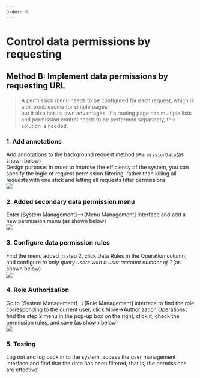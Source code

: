```yaml
---
order: 8
---
```


# Control data permissions by requesting

## Method B: Implement data permissions by requesting URL

> A permission menu needs to be configured for each request, which is a bit troublesome for simple pages;  
> but it also has its own advantages. If a routing page has multiple lists and permission control needs to be performed separately, this solution is needed.

### 1\. Add annotations

Add annotations to the background request method `@PermissionData`(as shown below)  
Design purpose: In order to improve the efficiency of the system, you can specify the logic of request permission filtering, rather than killing all requests with one stick and letting all requests filter permissions  
![](/images/de0db430877afc8b226aa2591cb28a0037c61292f8abfd92c5176d41cf2ab0dc.png)

### 2\. Added secondary data permission menu

Enter \[System Management\]-->\[Menu Management\] interface and add a new permission menu (as shown below)  
![](/images/95e477d4809ba46a79fab85dc308379c73f81ff48c4ee6ef4d4df6fe1802fad3.png)

### 3\. Configure data permission rules

Find the menu added in step 2, click Data Rules in the Operation column, and configure _to only query users with a user account number of 1_ (as shown below)  
![](/images/fe3298b9d41d79bb6abfc51c84e00a7740fcb1ec2ff5a78d2b3bc1796c3734e0.png)

### 4\. Role Authorization

Go to \[System Management\]-->\[Role Management\] interface to find the role corresponding to the current user, click More->Authorization Operations, find the step 2 menu in the pop-up box on the right, click it, check the permission rules, and save (as shown below)  
![](/images/e98bfcd4e4c62214f01c7328d6d53fab0a163a0bafa763e5e39be0624eb4e36d.png)

### 5\. Testing

Log out and log back in to the system, access the user management interface and find that the data has been filtered, that is, the permissions are effective!
